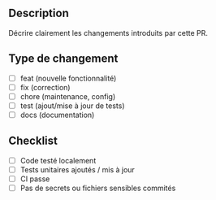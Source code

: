 ## Description
Décrire clairement les changements introduits par cette PR.

## Type de changement
- [ ] feat (nouvelle fonctionnalité)
- [ ] fix (correction)
- [ ] chore (maintenance, config)
- [ ] test (ajout/mise à jour de tests)
- [ ] docs (documentation)

## Checklist
- [ ] Code testé localement
- [ ] Tests unitaires ajoutés / mis à jour
- [ ] CI passe
- [ ] Pas de secrets ou fichiers sensibles commités